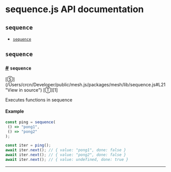 # sequence.js API documentation

<!-- div class="toc-container" -->

<!-- div -->

## `sequence`
* <a href="#sequence">`sequence`</a>

<!-- /div -->

<!-- /div -->

<!-- div class="doc-container" -->

<!-- div -->

## `sequence`

<!-- div -->

<h3 id="sequence"><a href="#sequence">#</a>&nbsp;<code>sequence</code></h3>
[&#x24C8;](/Users/crcn/Developer/public/mesh.js/packages/mesh/lib/sequence.js#L21 "View in source") [&#x24C9;][1]

Executes functions in sequence

#### Example
```js
const ping = sequence(
 () => "pong1",
 () => "pong2"
);

const iter = ping();
await iter.next(); // { value: "pong1", done: false }
await iter.next(); // { value: "pong2", done: false }
await iter.next(); // { value: undefined, done: true }
```
---

<!-- /div -->

<!-- /div -->

<!-- /div -->

 [1]: #sequence "Jump back to the TOC."
